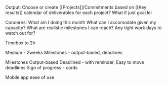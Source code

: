Output: Choose or create [[Projects]]/Commitments based on [[Key results]]
calendar of deliverables for each project? What if just gcal lel

Concerns:
What am I doing this month 
What can I accomodate given my capacity?
What are realistic milestones I can reach?
Any tight work days to watch out for?

Timebox to 2h

Medium - 2weeks
Milestones - output-based, deadlines

Milestones
Output-based
Deadlined - with reminder, Easy to move deadlines
Sign of progress - cards

Mobile app ease of use